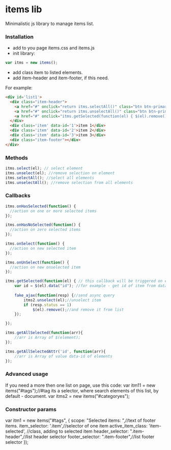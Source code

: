 # items lib
Minimalistic js library to manage items list.

### Installation
* add to you page items.css and items.js
* init library:
```js
var itms = new items();
```
* add class item to listed elements. 
* add item-header and item-footer, if this need.

For example:
```html
<div id='list1'>
  <div class="item-header">
    <a href="#" onclick="return itms.selectAll()" class="btn btn-primary">Select all</a>
    <a href="#" onclick="return itms.unselectAll()" class="btn btn-primary">Clear selection</a>
    <a href="#" onclick="itms.getSelected(function(el) { $(el).remove(); });" class="hideOnEmptySelection hide btn btn-danger">Delete selected</a>
  </div>
  <div class='item' data-id='1'>item 1</div>
  <div class='item' data-id='2'>item 2</div>
  <div class='item' data-id='3'>item 3</div>
  <div class="item-footer"></div>
</div>
```

### Methods
```js
itms.select(el); // select element
itms.unselect(el); //remove selection on element 
itms.selectAll(); //select all elements
itms.unselectAll(); //remove selection from all elements
```
### Callbacks
```js
itms.onHasSelected(function() {
  //action on one or more selected items
});

itms.onHasNoSelected(function() {
  //action on zero selected items
});

itms.onSelect(function() {
  //action on new selected item
});

itms.onUnSelect(function() {
  //action on new onselected item
});

itms.getSelected(function(el) { // this callback will be triggered on each selected item
    var id = $(el).data("id"); //for example - get id of item from data-id
    
    fake_ajax(function(resp) {//send async query
        itms2.unselect(el);//unselect item
        if (resp.status == 1)
            $(el).remove();//and remove it from list
    });

});

itms.getAllSelected(function(arr){
    //arr is Array of $(element);
});

itms.getAllSelectedAttr('id', function(arr){
    //arr is Array of value data-id of elements
});
```

### Advanced usage
If you need a more then one list on page, use this code:
var itm11 = new items("#tags");//#tag its a selector, where search elements of this list, by default - document.
var itms2 = new items("#categoryes");

### Constructor params
var itm1 = new items("#tags", {
  scope: "Selected items: ",//text of footer items. 
  item_selector: '.item',//selector of one item
  active_item_class: 'item-selected', //class, adding to selected item
  header_selector: ".item-header",//list header selector
  footer_selector: ".item-footer",//list footer selector
});


